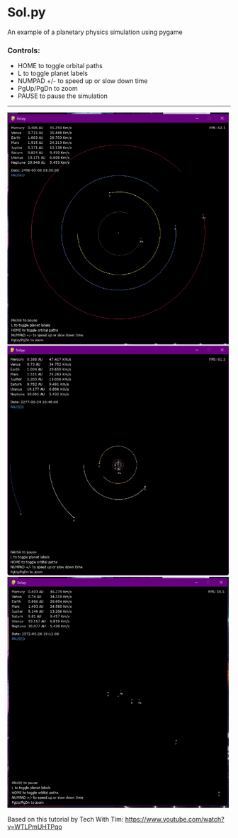 # Sol.py

An example of a planetary physics simulation using pygame

### Controls:

- HOME to toggle orbital paths
- L to toggle planet labels
- NUMPAD +/- to speed up or slow down time
- PgUp/PgDn to zoom
- PAUSE to pause the simulation

---

<p float="left">
  <img src="screenshots/img1.png" width="500" />
  <img src="screenshots/img2.png" width="500" /> 
  <img src="screenshots/img3.png" width="500" />
</p>

Based on this tutorial by Tech With Tim:
https://www.youtube.com/watch?v=WTLPmUHTPqo
